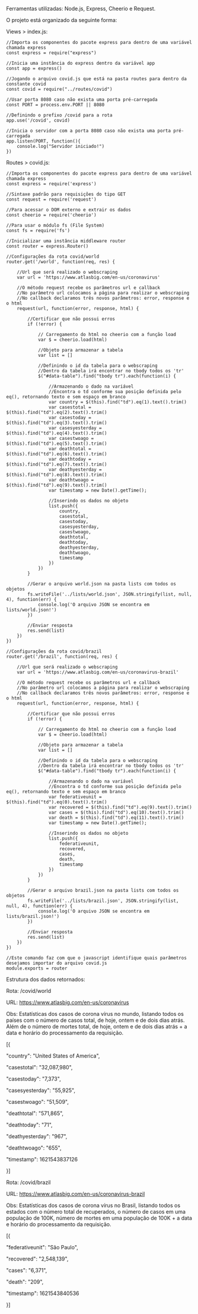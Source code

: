 Ferramentas utilizadas: Node.js, Express, Cheerio e Request.

O projeto está organizado da seguinte forma:

Views > index.js:

    //Importa os componentes do pacote express para dentro de uma variável chamada express
    const express = require("express") 

    //Inicia uma instância do express dentro da variável app
    const app = express()

    //Jogando o arquivo covid.js que está na pasta routes para dentro da constante covid
    const covid = require("../routes/covid")

    //Usar porta 8080 caso não exista uma porta pré-carregada
    const PORT = process.env.PORT || 8080

    //Definindo o prefixo /covid para a rota
    app.use('/covid', covid)

    //Inicia o servidor com a porta 8080 caso não exista uma porta pré-carregada
    app.listen(PORT, function(){
        console.log("Servidor iniciado!")
    })

Routes > covid.js:

    //Importa os componentes do pacote express para dentro de uma variável chamada express
    const express = require('express')
    
    //Sintaxe padrão para requisições do tipo GET
    const request = require('request')
    
    //Para acessar o DOM externo e extrair os dados
    const cheerio = require('cheerio')
    
    //Para usar o módulo fs (File System)
    const fs = require('fs')
    
    //Inicializar uma instância middleware router
    const router = express.Router()

    //Configurações da rota covid/world
    router.get('/world', function(req, res) {
    
        //Url que será realizado o webscraping
        var url = 'https://www.atlasbig.com/en-us/coronavirus'

        //O método request recebe os parâmetros url e callback
        //No parâmetro url colocamos a página para realizar o webscraping
        //No callback declaramos três novos parâmetros: error, response e o html
        request(url, function(error, response, html) {
        
            //Certificar que não possui erros
            if (!error) {
            
                // Carregamento do html no cheerio com a função load
                var $ = cheerio.load(html)
                
                //Objeto para armazenar a tabela
                var list = []

                //Definindo o id da tabela para o webscraping
                //Dentro da tabela irá encontrar no tbody todos os 'tr'
                $("#data-table").find("tbody tr").each(function(i) {
                    
                    //Armazenando o dado na variável
                    //Encontra o td conforme sua posição definida pelo eq(), retornando texto e sem espaço em branco
                    var country = $(this).find("td").eq(1).text().trim()
                    var casestotal = $(this).find("td").eq(2).text().trim()
                    var casestoday = $(this).find("td").eq(3).text().trim()
                    var casesyesterday = $(this).find("td").eq(4).text().trim()
                    var casestwoago = $(this).find("td").eq(5).text().trim()
                    var deathtotal = $(this).find("td").eq(6).text().trim()
                    var deathtoday = $(this).find("td").eq(7).text().trim()
                    var deathyesterday = $(this).find("td").eq(8).text().trim()
                    var deathtwoago = $(this).find("td").eq(9).text().trim()
                    var timestamp = new Date().getTime();

                    //Inserindo os dados no objeto
                    list.push({
                        country,
                        casestotal,
                        casestoday,
                        casesyesterday,
                        casestwoago,
                        deathtotal,
                        deathtoday,
                        deathyesterday,
                        deathtwoago,
                        timestamp
                    })
                })
            }

            //Gerar o arquivo world.json na pasta lists com todos os objetos
            fs.writeFile('../lists/world.json', JSON.stringify(list, null, 4), function(err) {
                console.log('O arquivo JSON se encontra em lists/world.json!')
            })

            //Enviar resposta
            res.send(list)
        })
    })

    //Configurações da rota covid/brazil
    router.get('/brazil', function(req, res) {
    
        //Url que será realizado o webscraping
        var url = 'https://www.atlasbig.com/en-us/coronavirus-brazil'

        //O método request recebe os parâmetros url e callback
        //No parâmetro url colocamos a página para realizar o webscraping
        //No callback declaramos três novos parâmetros: error, response e o html
        request(url, function(error, response, html) {
        
            //Certificar que não possui erros
            if (!error) {
            
                // Carregamento do html no cheerio com a função load
                var $ = cheerio.load(html)
                
                //Objeto para armazenar a tabela
                var list = []

                //Definindo o id da tabela para o webscraping
                //Dentro da tabela irá encontrar no tbody todos os 'tr'
                $("#data-table").find("tbody tr").each(function(i) {
                
                    //Armazenando o dado na variável
                    //Encontra o td conforme sua posição definida pelo eq(), retornando texto e sem espaço em branco
                    var federativeunit = $(this).find("td").eq(0).text().trim()
                    var recovered = $(this).find("td").eq(9).text().trim()
                    var cases = $(this).find("td").eq(10).text().trim()
                    var death = $(this).find("td").eq(11).text().trim()
                    var timestamp = new Date().getTime();

                    //Inserindo os dados no objeto
                    list.push({
                        federativeunit,
                        recovered,
                        cases,
                        death,
                        timestamp
                    })
                })
            }

            //Gerar o arquivo brazil.json na pasta lists com todos os objetos
            fs.writeFile('../lists/brazil.json', JSON.stringify(list, null, 4), function(err) {
                console.log('O arquivo JSON se encontra em lists/brazil.json!')
            })

            //Enviar resposta
            res.send(list)
        })
    })

    //Este comando faz com que o javascript identifique quais parâmetros desejamos importar do arquivo covid.js
    module.exports = router

Estrutura dos dados retornados:

Rota: /covid/world

URL: https://www.atlasbig.com/en-us/coronavirus

Obs: Estatísticas dos casos de corona vírus no mundo, listando todos os países com o número de casos total, de hoje, ontem e de dois dias atrás. Além de o número de mortes total, de hoje, ontem e de dois dias atrás + a data e horário do processamento da requisição.

[{
  
  "country": "United States of America",
  
  "casestotal": "32,087,980",
  
  "casestoday": "7,373",
  
  "casesyesterday": "55,925",
  
  "casestwoago": "51,509",
  
  "deathtotal": "571,865",
  
  "deathtoday": "71",
  
  "deathyesterday": "967",
  
  "deathtwoago": "655",
  
  "timestamp": 1621543837126

}]

Rota: /covid/brazil

URL: https://www.atlasbig.com/en-us/coronavirus-brazil

Obs: Estatísticas dos casos de corona vírus no Brasil, listando todos os estados com o número total de recuperados, o número de casos em uma população de 100K, número de mortes em uma população de 100K + a data e horário do processamento da requisição.

[{

  "federativeunit": "São Paulo",
  
  "recovered": "2,548,139",
  
  "cases": "6,371",
  
  "death": "209",
  
  "timestamp": 1621543840536
  
}]

